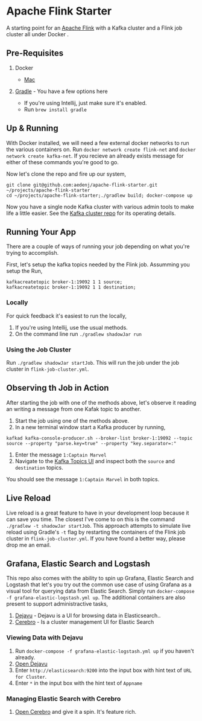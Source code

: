 Apache Flink Starter
===================
A starting point for an [Apache Flink](https://ci.apache.org/projects/flink/flink-docs-master/) with a
Kafka cluster and a Flink job cluster all under Docker .

## Pre-Requisites

1. Docker

    + [Mac](https://download.docker.com/mac/stable/Docker.dmg)

1. [Gradle](https://gradle.org) - You have a few options here
    + If you're using Intellij, just make sure it's enabled.
    + Run `brew install gradle`

## Up & Running

With Docker installed, we will need a few external docker networks to run the various containers on.
Run `docker network create flink-net` and `docker network create kafka-net`. If you recieve an already exists message for either of these commands you're good to go.

Now let's clone the repo and fire up our system,

```
git clone git@github.com:aedenj/apache-flink-starter.git ~/projects/apache-flink-starter
cd ~/projects/apache-flink-starter;./gradlew build; docker-compose up
```

Now you have a single node Kafka cluster with various admin tools to make life a little easier. See the [Kafka cluster repo](https://github.com/aedenj/kafka-cluster-starter) for its operating details.

## Running Your App

There are a couple of ways of running your job depending on what you're trying to accomplish.

First, let's setup the kafka topics needed by the Flink job. Assumming you setup the Run,

```
kafkacreatetopic broker-1:19092 1 1 source;
kafkacreatetopic broker-1:19092 1 1 destination;
```

### Locally

For quick feedback it's easiest to run the locally,

1. If you're using Intellij, use the usual methods.
1. On the command line run `./gradlew shadowJar run`

### Using the Job Cluster

Run `./gradlew shadowJar startJob`. This will run the job under the job cluster in `flink-job-cluster.yml`.


## Observing th Job in Action

After starting the job with one of the methods above, let's observe it reading an writing a message from one Kafak topic to another.

1. Start the job using one of the methods above.
1. In a new terminal window start a Kafka producer by running,
```
kafkad kafka-console-producer.sh --broker-list broker-1:19092 --topic source --property "parse.key=true" --property "key.separator=:"
```
1. Enter the message `1:Captain Marvel`
1. Navigate to the [Kafka Topics UI](http://localhost:9002/#/) and inspect both the `source` and `destination` topics.

You should see the message `1:Captain Marvel` in both topics.


## Live Reload

Live reload is a great feature to have in your development loop because it can save you time. The closest I've come to on this is the command `./gradlew -t shadowJar startJob`. This approach attempts to simulate live reload using Gradle's `-t` flag by restarting the containers of the Flink job cluster in `flink-job-cluster.yml`. If you have found a better way, please drop me an email.

## Grafana, Elastic Search and Logstash

This repo also comes with the ability to spin up Grafana, Elastic Search and Logstash that let's you try out the common use case of using Grafana as a visual tool for querying data from Elastic Search. Simply run `docker-compose -f grafana-elastic-logstash.yml up`. The additional containers are also present to support administractive tasks,

1. [Dejavu](https://github.com/appbaseio/dejavu) - Dejavu is a UI for browsing data in Elasticsearch..
1. [Cerebro](https://github.com/lmenezes/cerebro) - Is a cluster management UI for Elastic Search

### Viewing Data with Dejavu

1. Run `docker-compose -f grafana-elastic-logstash.yml up` if you haven't already.
1. [Open Dejavu](http://localhost:1358/?appname=&url=&mode=edit)
1. Enter `http://elasticsearch:9200` into the input box with hint text of `URL for Cluster`.
1. Enter `*` in the input box with the hint text of `Appname`

### Managing Elastic Search with Cerebro

1. [Open Cerebro](http://localhost:9004/#/overview?host=http:%2F%2Felasticsearch:9200) and give it a spin. It's feature rich.
